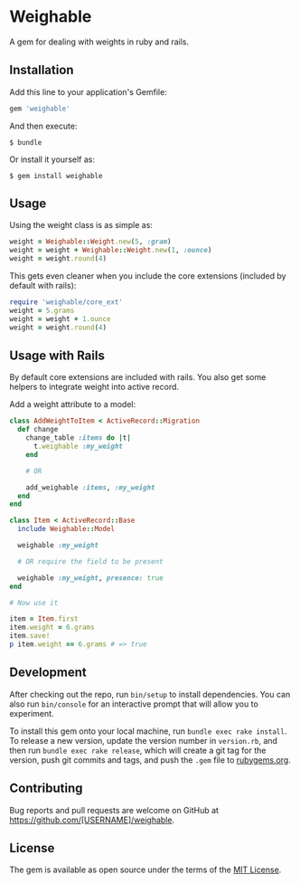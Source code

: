 # Weighable

A gem for dealing with weights in ruby and rails.

## Installation

Add this line to your application's Gemfile:

```ruby
gem 'weighable'
```

And then execute:

    $ bundle

Or install it yourself as:

    $ gem install weighable

## Usage

Using the weight class is as simple as:

```ruby
weight = Weighable::Weight.new(5, :gram)
weight = weight + Weighable::Weight.new(1, :ounce)
weight = weight.round(4)
```

This gets even cleaner when you include the core extensions (included by default with rails):

```ruby
require 'weighable/core_ext'
weight = 5.grams
weight = weight + 1.ounce
weight = weight.round(4)
```

## Usage with Rails

By default core extensions are included with rails. You also get some helpers to integrate weight
into active record.

Add a weight attribute to a model:

```ruby
class AddWeightToItem < ActiveRecord::Migration
  def change
    change_table :items do |t|
      t.weighable :my_weight
    end

    # OR

    add_weighable :items, :my_weight
  end
end

class Item < ActiveRecord::Base
  include Weighable::Model

  weighable :my_weight

  # OR require the field to be present

  weighable :my_weight, presence: true
end

# Now use it

item = Item.first
item.weight = 6.grams
item.save!
p item.weight == 6.grams # => true
```

## Development

After checking out the repo, run `bin/setup` to install dependencies. You can also run `bin/console` for an interactive prompt that will allow you to experiment.

To install this gem onto your local machine, run `bundle exec rake install`. To release a new version, update the version number in `version.rb`, and then run `bundle exec rake release`, which will create a git tag for the version, push git commits and tags, and push the `.gem` file to [rubygems.org](https://rubygems.org).

## Contributing

Bug reports and pull requests are welcome on GitHub at https://github.com/[USERNAME]/weighable.

## License

The gem is available as open source under the terms of the [MIT License](http://opensource.org/licenses/MIT).
